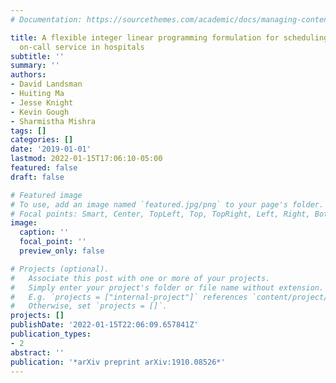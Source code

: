 ```yaml
---
# Documentation: https://sourcethemes.com/academic/docs/managing-content/

title: A flexible integer linear programming formulation for scheduling clinician
  on-call service in hospitals
subtitle: ''
summary: ''
authors:
- David Landsman
- Huiting Ma
- Jesse Knight
- Kevin Gough
- Sharmistha Mishra
tags: []
categories: []
date: '2019-01-01'
lastmod: 2022-01-15T17:06:10-05:00
featured: false
draft: false

# Featured image
# To use, add an image named `featured.jpg/png` to your page's folder.
# Focal points: Smart, Center, TopLeft, Top, TopRight, Left, Right, BottomLeft, Bottom, BottomRight.
image:
  caption: ''
  focal_point: ''
  preview_only: false

# Projects (optional).
#   Associate this post with one or more of your projects.
#   Simply enter your project's folder or file name without extension.
#   E.g. `projects = ["internal-project"]` references `content/project/deep-learning/index.md`.
#   Otherwise, set `projects = []`.
projects: []
publishDate: '2022-01-15T22:06:09.657841Z'
publication_types:
- 2
abstract: ''
publication: '*arXiv preprint arXiv:1910.08526*'
---
```

